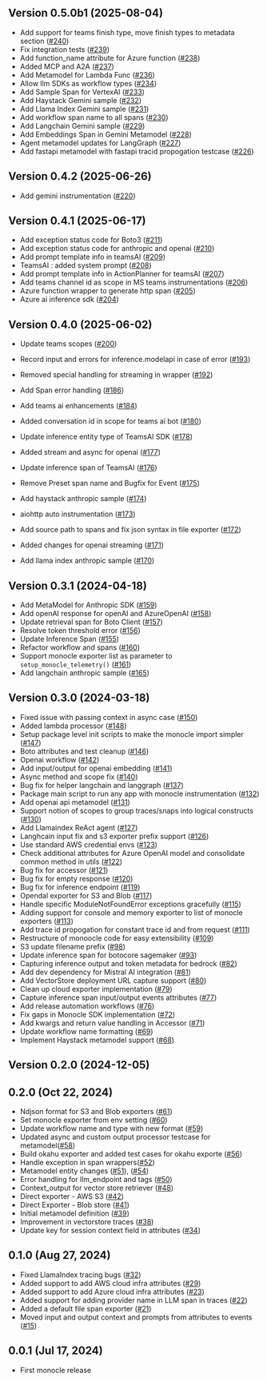 
## Version 0.5.0b1 (2025-08-04)

- Add support for teams finish type, move finish types to metadata section ([#240](https://github.com/monocle2ai/monocle/pull/240))
- Fix integration tests ([#239](https://github.com/monocle2ai/monocle/pull/239))
- Add function_name attribute for Azure function ([#238](https://github.com/monocle2ai/monocle/pull/238))
- Added MCP and A2A ([#237](https://github.com/monocle2ai/monocle/pull/237))
- Add Metamodel for Lambda Func ([#236](https://github.com/monocle2ai/monocle/pull/236))
- Allow llm SDKs as workflow types ([#234](https://github.com/monocle2ai/monocle/pull/234))
- Add Sample Span for VertexAI ([#233](https://github.com/monocle2ai/monocle/pull/233))
- Add Haystack Gemini sample ([#232](https://github.com/monocle2ai/monocle/pull/232))
- Add Llama Index Gemini sample ([#231](https://github.com/monocle2ai/monocle/pull/231))
- Add workflow span name to all spans ([#230](https://github.com/monocle2ai/monocle/pull/230))
- Add Langchain Gemini sample ([#229](https://github.com/monocle2ai/monocle/pull/229))
- Add Embeddings Span in Gemini Metamodel ([#228](https://github.com/monocle2ai/monocle/pull/228))
- Agent metamodel updates for LangGraph ([#227](https://github.com/monocle2ai/monocle/pull/227))
- Add fastapi metamodel with fastapi tracid propogation testcase ([#226](https://github.com/monocle2ai/monocle/pull/226))

## Version 0.4.2 (2025-06-26)

- Add gemini instrumentation ([#220](https://github.com/monocle2ai/monocle/pull/220))

## Version 0.4.1 (2025-06-17)

- Add exception status code for Boto3 ([#211](https://github.com/monocle2ai/monocle/pull/211))
- Add exception status code for anthropic and openai ([#210](https://github.com/monocle2ai/monocle/pull/210))
- Add prompt template info in teamsAI ([#209](https://github.com/monocle2ai/monocle/pull/209))
- TeamsAI : added system prompt ([#208](https://github.com/monocle2ai/monocle/pull/208))
- Add prompt template info in ActionPlanner for teamsAI ([#207](https://github.com/monocle2ai/monocle/pull/207))
- Add teams channel id as scope in MS teams instrumentations ([#206](https://github.com/monocle2ai/monocle/pull/206))
- Azure function wrapper to generate http span ([#205](https://github.com/monocle2ai/monocle/pull/205))
- Azure ai inference sdk ([#204](https://github.com/monocle2ai/monocle/pull/204))

## Version 0.4.0 (2025-06-02)

- Update teams scopes ([#200](https://github.com/monocle2ai/monocle/pull/200))
- Record input and errors for inference.modelapi in case of error ([#193](https://github.com/monocle2ai/monocle/pull/193))
- Removed special handling for streaming in wrapper ([#192](https://github.com/monocle2ai/monocle/pull/192))


- Add Span error handling ([#186](https://github.com/monocle2ai/monocle/pull/186))
- Add teams ai enhancements ([#184](https://github.com/monocle2ai/monocle/pull/184))


- Added conversation id in scope for teams ai bot ([#180](https://github.com/monocle2ai/monocle/pull/180))
- Update inference entity type of TeamsAI SDK ([#178](https://github.com/monocle2ai/monocle/pull/178))
- Added stream and async for openai ([#177](https://github.com/monocle2ai/monocle/pull/177))
- Update inference span of TeamsAI ([#176](https://github.com/monocle2ai/monocle/pull/176))
- Remove Preset span name and Bugfix for Event ([#175](https://github.com/monocle2ai/monocle/pull/175))
- Add haystack anthropic sample ([#174](https://github.com/monocle2ai/monocle/pull/174))
- aiohttp auto instrumentation ([#173](https://github.com/monocle2ai/monocle/pull/173))
- Add source path to spans and fix json syntax in file exporter ([#172](https://github.com/monocle2ai/monocle/pull/172))
- Added changes for openai streaming ([#171](https://github.com/monocle2ai/monocle/pull/171))
- Add llama index anthropic sample ([#170](https://github.com/monocle2ai/monocle/pull/170))

## Version 0.3.1 (2024-04-18)

- Add MetaModel for Anthropic SDK ([#159](https://github.com/monocle2ai/monocle/pull/159))
- Add openAI response for openAI and AzureOpenAI ([#158](https://github.com/monocle2ai/monocle/pull/158))
- Update retrieval span for Boto Client ([#157](https://github.com/monocle2ai/monocle/pull/157))
- Resolve token threshold error ([#156](https://github.com/monocle2ai/monocle/pull/156))
- Update Inference Span ([#155](https://github.com/monocle2ai/monocle/pull/155))
- Refactor workflow and spans ([#160](https://github.com/monocle2ai/monocle/pull/160))
- Support monocle exporter list as parameter to `setup_monocle_telemetry()` ([#161](https://github.com/monocle2ai/monocle/pull/161))
- Add langchain anthropic sample ([#165](https://github.com/monocle2ai/monocle/pull/165))

## Version 0.3.0 (2024-03-18)

- Fixed issue with passing context in async case ([#150](https://github.com/monocle2ai/monocle/pull/150))
- Added lambda processor ([#148](https://github.com/monocle2ai/monocle/pull/148))
- Setup package level init scripts to make the monocle import simpler ([#147](https://github.com/monocle2ai/monocle/pull/147))
- Boto attributes and test cleanup ([#146](https://github.com/monocle2ai/monocle/pull/146))
- Openai workflow ([#142](https://github.com/monocle2ai/monocle/pull/142))
- Add input/output for openai embedding ([#141](https://github.com/monocle2ai/monocle/pull/141))
- Async method and scope fix ([#140](https://github.com/monocle2ai/monocle/pull/140))
- Bug fix for helper langchain and langgraph ([#137](https://github.com/monocle2ai/monocle/pull/137))
- Package main script to run any app with monocle instrumentation ([#132](https://github.com/monocle2ai/monocle/pull/132))
- Add openai api metamodel ([#131](https://github.com/monocle2ai/monocle/pull/131))
- Support notion of scopes to group traces/snaps into logical constructs ([#130](https://github.com/monocle2ai/monocle/pull/130))
- Add Llamaindex ReAct agent ([#127](https://github.com/monocle2ai/monocle/pull/127))
- Langhcain input fix and s3 exporter prefix support ([#126](https://github.com/monocle2ai/monocle/pull/126))
- Use standard AWS credential envs ([#123](https://github.com/monocle2ai/monocle/pull/123))
- Check additional attributes for Azure OpenAI model and consolidate common method in utils ([#122](https://github.com/monocle2ai/monocle/pull/122))
- Bug fix for accessor ([#121](https://github.com/monocle2ai/monocle/pull/121))
- Bug fix for empty response ([#120](https://github.com/monocle2ai/monocle/pull/120))
- Bug fix for inference endpoint ([#119](https://github.com/monocle2ai/monocle/pull/119))
- Opendal exporter for S3 and Blob ([#117](https://github.com/monocle2ai/monocle/pull/117))
- Handle specific ModuleNotFoundError exceptions gracefully ([#115](https://github.com/monocle2ai/monocle/pull/115))
- Adding support for console and memory exporter to list of monocle exporters ([#113](https://github.com/monocle2ai/monocle/pull/113))
- Add trace id propogation for constant trace id and from request ([#111](https://github.com/monocle2ai/monocle/pull/111))
- Restructure of monoocle code for easy extensibility ([#109](https://github.com/monocle2ai/monocle/pull/109))
- S3 update filename prefix ([#98](https://github.com/monocle2ai/monocle/pull/98))
- Update inference span for botocore sagemaker ([#93](https://github.com/monocle2ai/monocle/pull/93))
- Capturing inference output and token metadata for bedrock ([#82](https://github.com/monocle2ai/monocle/pull/82))
- Add dev dependency for Mistral AI integration ([#81](https://github.com/monocle2ai/monocle/pull/81))
- Add VectorStore deployment URL capture support ([#80](https://github.com/monocle2ai/monocle/pull/80))  
- Clean up cloud exporter implementation ([#79](https://github.com/monocle2ai/monocle/pull/79))
- Capture inference span input/output events attributes ([#77](https://github.com/monocle2ai/monocle/pull/77))
- Add release automation workflows ([#76](https://github.com/monocle2ai/monocle/pull/76))
- Fix gaps in Monocle SDK implementation ([#72](https://github.com/monocle2ai/monocle/pull/72))  
- Add kwargs and return value handling in Accessor ([#71](https://github.com/monocle2ai/monocle/pull/71))
- Update workflow name formatting ([#69](https://github.com/monocle2ai/monocle/pull/69))
- Implement Haystack metamodel support ([#68](https://github.com/monocle2ai/monocle/pull/68))

## Version 0.2.0 (2024-12-05)

## 0.2.0 (Oct 22, 2024)

- Ndjson format for S3 and Blob exporters ([#61](https://github.com/monocle2ai/monocle/pull/61))
- Set monocle exporter from env setting ([#60](https://github.com/monocle2ai/monocle/pull/60))
- Update workflow name and type with new format ([#59](https://github.com/monocle2ai/monocle/pull/59))
- Updated async and custom output processor testcase for metamodel([#58](https://github.com/monocle2ai/monocle/pull/58))
- Build okahu exporter and added test cases for okahu exporte ([#56](https://github.com/monocle2ai/monocle/pull/56))
- Handle exception in span wrappers([#52](https://github.com/monocle2ai/monocle/pull/52))
- Metamodel entity changes ([#51](https://github.com/monocle2ai/monocle/pull/51)), ([#54](https://github.com/monocle2ai/monocle/pull/54))
- Error handling for llm_endpoint and tags ([#50](https://github.com/monocle2ai/monocle/pull/50))
- Context_output for vector store retriever ([#48](https://github.com/monocle2ai/monocle/pull/48))
- Direct exporter - AWS S3 ([#42](https://github.com/monocle2ai/monocle/pull/42))
- Direct Exporter - Blob store ([#41](https://github.com/monocle2ai/monocle/pull/41))
- Initial metamodel definition ([#39](https://github.com/monocle2ai/monocle/pull/39))
- Improvement in vectorstore traces ([#38](https://github.com/monocle2ai/monocle/pull/38))
- Update key for session context field in attributes ([#34](https://github.com/monocle2ai/monocle/pull/34))


## 0.1.0 (Aug 27, 2024)

- Fixed LlamaIndex tracing bugs ([#32](https://github.com/monocle2ai/monocle/pull/32))
- Added support to add AWS cloud infra attributes ([#29](https://github.com/monocle2ai/monocle/pull/29))
- Added support to add Azure cloud infra attributes ([#23](https://github.com/monocle2ai/monocle/pull/23))
- Added support for adding provider name in LLM span in traces ([#22](https://github.com/monocle2ai/monocle/pull/22))
- Added a default file span exporter ([#21](https://github.com/monocle2ai/monocle/pull/21))
- Moved input and output context and prompts from attributes to events ([#15](https://github.com/monocle2ai/monocle/pull/15))






## 0.0.1 (Jul 17, 2024)

- First monocle release
